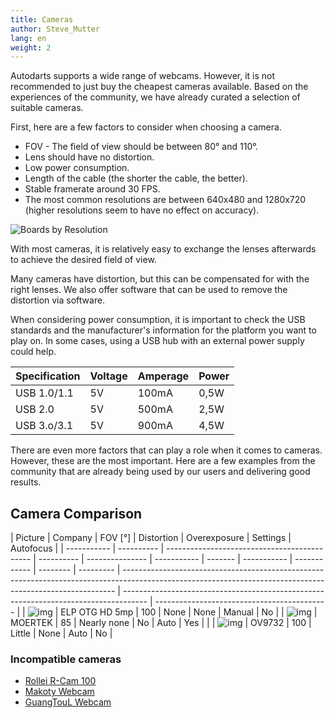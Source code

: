 ```yaml
---
title: Cameras
author: Steve_Mutter
lang: en
weight: 2
---
```


Autodarts supports a wide range of webcams. However, it is not recommended to just buy the cheapest cameras available. Based on the experiences of the community, we have already curated a selection of suitable cameras.

First, here are a few factors to consider when choosing a camera.

- FOV - The field of view should be between 80° and 110°.
- Lens should have no distortion.
- Low power consumption.
- Length of the cable (the shorter the cable, the better).
- Stable framerate around 30 FPS.
- The most common resolutions are between 640x480 and 1280x720 (higher resolutions seem to have no effect on accuracy).

![Boards by Resolution](/statistics/images/boards_by_resolution.png)

With most cameras, it is relatively easy to exchange the lenses afterwards to achieve the desired field of view.

Many cameras have distortion, but this can be compensated for with the right lenses.
We also offer software that can be used to remove the distortion via software.

When considering power consumption, it is important to check the USB standards and the manufacturer's information for the platform you want to play on.
In some cases, using a USB hub with an external power supply could help.

| Specification | Voltage | Amperage | Power |
| ------------- | ------- | -------- | ----- |
| USB 1.0/1.1   | 5V      | 100mA    | 0,5W  |
| USB 2.0       | 5V      | 500mA    | 2,5W  |
| USB 3.o/3.1   | 5V      | 900mA    | 4,5W  |

There are even more factors that can play a role when it comes to cameras.
However, these are the most important.
Here are a few examples from the community that are already being used by our users and delivering good results.

## Camera Comparison

| Picture                                      | Company        | FOV [°] | Distortion  | Overexposure | Settings | Autofocus |
| ----------- | ---------- | -------------------------------------------- | ---------- | --------------- | ----------- | ------- | ----------- | ------------ | -------- | --------- | ---------------------------------------------------------------------------------------------------------------------------------------------------------- | ------------------------------------------------------------------------------------ | ------------------------------------------- |
| ![img](/camera-comp/images/elp_otg.png)      | ELP OTG HD 5mp        | 100     | None        | None         | Manual   | No        |
| ![img](/camera-comp/images/mortek_mc920.png) | MOERTEK    | 85      | Nearly none | No           | Auto     | Yes       |                                            |
| ![img](/camera-comp/images/ov9732.png)    | OV9732       | 100      | Little         | None          | Auto     | No       | 

### Incompatible cameras

- [Rollei R-Cam 100](https://tinyurl.com/mwj7uvrd)
- [Makoty Webcam](https://tinyurl.com/4e5pmtjy)
- [GuangTouL Webcam](https://tinyurl.com/3dek8m2a)
